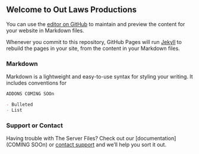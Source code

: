## Welcome to Out Laws Productions

You can use the [editor on GitHub](https://github.com/Out-Laws-Productions/FiveM_Server/edit/master/README.md) to maintain and preview the content for your website in Markdown files.

Whenever you commit to this repository, GitHub Pages will run [Jekyll](https://jekyllrb.com/) to rebuild the pages in your site, from the content in your Markdown files.

### Markdown

Markdown is a lightweight and easy-to-use syntax for styling your writing. It includes conventions for

```markdown
ADDONS COMING SOOn

- Bulleted
- List

```

### Support or Contact

Having trouble with The Server Files? Check out our [documentation](COMING SOOn) or [contact support](https://discord.gg/3zgEHQ) and we’ll help you sort it out.

